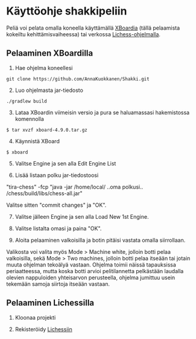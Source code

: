 # Käyttöohje shakkipeliin

Peliä voi pelata omalla koneella käyttämällä [XBoardia](https://www.gnu.org/software/xboard/) (tällä pelaamista kokeiltu 
kehittämisvaiheessa) tai verkossa [Lichess-ohjelmalla](https://lichess.org/).

## Pelaaminen XBoardilla

1. Hae ohjelma koneellesi
```
git clone https://github.com/AnnaKuokkanen/Shakki.git
```

2. Luo ohjelmasta jar-tiedosto
```
./gradlew build
```

3. Lataa XBoardin viimeisin versio ja pura se haluamassasi hakemistossa komennolla
```
$ tar xvzf xboard-4.9.0.tar.gz
```

4. Käynnistä XBoard
```
$ xboard 
```

5. Valitse Engine ja sen alla Edit Engine List

6. Lisää listaan polku jar-tiedostoosi

  "tira-chess" -fcp "java -jar /home/local/ ..oma polkusi.. /chess/build/libs/chess-all.jar"
  
Valitse sitten "commit changes" ja "OK".

7. Valitse jälleen Engine ja sen alla Load New 1st Engine.

8. Valitse listalta omasi ja paina "OK". 

9. Aloita pelaaminen valkoisilla ja botin pitäisi vastata omalla siirrollaan.

Valikosta voi valita myös Mode > Machine white, jolloin botti pelaa valkoisilla, sekä Mode > Two machines, jolloin botti
pelaa itseään tai jotain muuta ohjelman tekoälyä vastaan. Ohjelma toimii näissä tapauksissa periaatteessa, mutta koska 
botti arvioi pelitilannetta pelkästään laudalla olevien nappuloiden yhteisarvon perusteella, ohjelma jumittuu usein tekemään 
samoja siirtoja itseään vastaan.

## Pelaaminen Lichessilla

1. Kloonaa projekti

2. Rekisteröidy [Lichessiin](https://lichess.org/signup)

